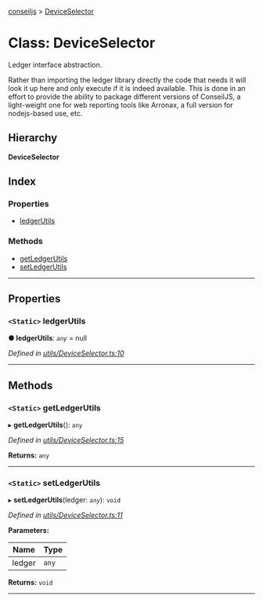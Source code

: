 [conseiljs](../README.md) > [DeviceSelector](../classes/deviceselector.md)

# Class: DeviceSelector

Ledger interface abstraction.

Rather than importing the ledger library directly the code that needs it will look it up here and only execute if it is indeed available. This is done in an effort to provide the ability to package different versions of ConseilJS, a light-weight one for web reporting tools like Arronax, a full version for nodejs-based use, etc.

## Hierarchy

**DeviceSelector**

## Index

### Properties

* [ledgerUtils](deviceselector.md#ledgerutils)

### Methods

* [getLedgerUtils](deviceselector.md#getledgerutils)
* [setLedgerUtils](deviceselector.md#setledgerutils)

---

## Properties

<a id="ledgerutils"></a>

### `<Static>` ledgerUtils

**● ledgerUtils**: *`any`* =  null

*Defined in [utils/DeviceSelector.ts:10](https://github.com/Cryptonomic/ConseilJS/blob/9f42371/src/utils/DeviceSelector.ts#L10)*

___

## Methods

<a id="getledgerutils"></a>

### `<Static>` getLedgerUtils

▸ **getLedgerUtils**(): `any`

*Defined in [utils/DeviceSelector.ts:15](https://github.com/Cryptonomic/ConseilJS/blob/9f42371/src/utils/DeviceSelector.ts#L15)*

**Returns:** `any`

___
<a id="setledgerutils"></a>

### `<Static>` setLedgerUtils

▸ **setLedgerUtils**(ledger: *`any`*): `void`

*Defined in [utils/DeviceSelector.ts:11](https://github.com/Cryptonomic/ConseilJS/blob/9f42371/src/utils/DeviceSelector.ts#L11)*

**Parameters:**

| Name | Type |
| ------ | ------ |
| ledger | `any` |

**Returns:** `void`

___

